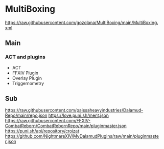 # MultiBoxing

<https://raw.githubusercontent.com/gozolana/MultiBoxing/main/MultiBoxing.xml>

## Main

### ACT and plugins

- ACT
- FFXIV Plugin
- Overlay Plugin
- Triggernometry

## Sub

<https://raw.githubusercontent.com/paissaheavyindustries/Dalamud-Repo/main/repo.json>
<https://love.puni.sh/ment.json>
<https://raw.githubusercontent.com/FFXIV-CombatReborn/CombatRebornRepo/main/pluginmaster.json>
<https://puni.sh/api/repository/croizat>
<https://github.com/NightmareXIV/MyDalamudPlugins/raw/main/pluginmaster.json>
